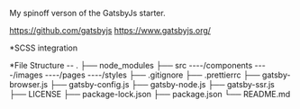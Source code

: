 My spinoff verson of the GatsbyJs starter.

https://github.com/gatsbyjs
https://www.gatsbyjs.org/


*SCSS integration


*File Structure --
.
├── node_modules
├── src
  ----/components
  ----/images
  ----/pages
  ----/styles
├── .gitignore
├── .prettierrc
├── gatsby-browser.js
├── gatsby-config.js
├── gatsby-node.js
├── gatsby-ssr.js
├── LICENSE
├── package-lock.json
├── package.json
└── README.md
